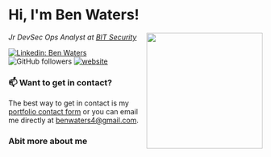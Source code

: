 # Hi, I'm Ben Waters!
<img align='right' src="https://media4.giphy.com/media/v1.Y2lkPTc5MGI3NjExNjd6anBlNWNmZWY1ZnhudTlheHc1Y3JjZWIzb2Fyam84dGdvMjdpdyZlcD12MV9pbnRlcm5hbF9naWZfYnlfaWQmY3Q9Zw/3oKIPnAiaMCws8nOsE/giphy.webp" width="230">
<p><em>Jr DevSec Ops Analyst at <a href="https://thinkbitsecurity.co.uk">BIT Security</em></p>

[![Linkedin: Ben Waters](https://img.shields.io/badge/-benwaters2004-blue?style=flat-square&logo=Linkedin&logoColor=white&link=https://www.linkedin.com/in/benwaters2004/)](https://www.linkedin.com/in/benwaters2004/)
![GitHub followers](https://img.shields.io/github/followers/BenWaters2004?style=social)
[![website](https://img.shields.io/badge/Website/Portfolio-46a2f1.svg?&style=flat-square&logo=Google-Chrome&logoColor=white&link=https://b-waters.com)](https://b-waters.com)

### 📫 Want to get in contact?
The best way to get in contact is my [portfolio contact form](https://b-waters.com/) or you can email me directly at benwaters4@gmail.com.

### Abit more about me
